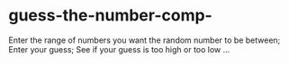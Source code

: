 # guess-the-number-comp-
Enter the range of numbers you want the random number to be between; Enter your guess; See if your guess is too high or too low ...
